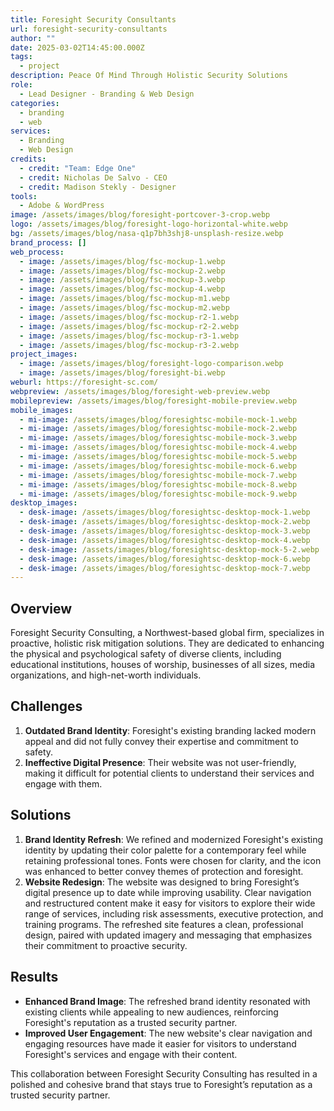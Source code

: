 ```yaml
---
title: Foresight Security Consultants
url: foresight-security-consultants
author: ""
date: 2025-03-02T14:45:00.000Z
tags:
  - project
description: Peace Of Mind Through Holistic Security Solutions
role:
  - Lead Designer - Branding & Web Design
categories:
  - branding
  - web
services:
  - Branding
  - Web Design
credits:
  - credit: "Team: Edge One"
  - credit: Nicholas De Salvo - CEO
  - credit: Madison Stekly - Designer
tools:
  - Adobe & WordPress
image: /assets/images/blog/foresight-portcover-3-crop.webp
logo: /assets/images/blog/foresight-logo-horizontal-white.webp
bg: /assets/images/blog/nasa-q1p7bh3shj8-unsplash-resize.webp
brand_process: []
web_process:
  - image: /assets/images/blog/fsc-mockup-1.webp
  - image: /assets/images/blog/fsc-mockup-2.webp
  - image: /assets/images/blog/fsc-mockup-3.webp
  - image: /assets/images/blog/fsc-mockup-4.webp
  - image: /assets/images/blog/fsc-mockup-m1.webp
  - image: /assets/images/blog/fsc-mockup-m2.webp
  - image: /assets/images/blog/fsc-mockup-r2-1.webp
  - image: /assets/images/blog/fsc-mockup-r2-2.webp
  - image: /assets/images/blog/fsc-mockup-r3-1.webp
  - image: /assets/images/blog/fsc-mockup-r3-2.webp
project_images:
  - image: /assets/images/blog/foresight-logo-comparison.webp
  - image: /assets/images/blog/foresight-bi.webp
weburl: https://foresight-sc.com/
webpreview: /assets/images/blog/foresight-web-preview.webp
mobilepreview: /assets/images/blog/foresight-mobile-preview.webp
mobile_images:
  - mi-image: /assets/images/blog/foresightsc-mobile-mock-1.webp
  - mi-image: /assets/images/blog/foresightsc-mobile-mock-2.webp
  - mi-image: /assets/images/blog/foresightsc-mobile-mock-3.webp
  - mi-image: /assets/images/blog/foresightsc-mobile-mock-4.webp
  - mi-image: /assets/images/blog/foresightsc-mobile-mock-5.webp
  - mi-image: /assets/images/blog/foresightsc-mobile-mock-6.webp
  - mi-image: /assets/images/blog/foresightsc-mobile-mock-7.webp
  - mi-image: /assets/images/blog/foresightsc-mobile-mock-8.webp
  - mi-image: /assets/images/blog/foresightsc-mobile-mock-9.webp
desktop_images:
  - desk-image: /assets/images/blog/foresightsc-desktop-mock-1.webp
  - desk-image: /assets/images/blog/foresightsc-desktop-mock-2.webp
  - desk-image: /assets/images/blog/foresightsc-desktop-mock-3.webp
  - desk-image: /assets/images/blog/foresightsc-desktop-mock-4.webp
  - desk-image: /assets/images/blog/foresightsc-desktop-mock-5-2.webp
  - desk-image: /assets/images/blog/foresightsc-desktop-mock-6.webp
  - desk-image: /assets/images/blog/foresightsc-desktop-mock-7.webp
---
```

## Overview

Foresight Security Consulting, a Northwest-based global firm, specializes in proactive, holistic risk mitigation solutions. They are dedicated to enhancing the physical and psychological safety of diverse clients, including educational institutions, houses of worship, businesses of all sizes, media organizations, and high-net-worth individuals.

## Challenges

1. **Outdated Brand Identity**: Foresight's existing branding lacked modern appeal and did not fully convey their expertise and commitment to safety.
2. **Ineffective Digital Presence**: Their website was not user-friendly, making it difficult for potential clients to understand their services and engage with them.

## Solutions

1. **Brand Identity Refresh**: We refined and modernized Foresight's existing identity by updating their color palette for a contemporary feel while retaining professional tones. Fonts were chosen for clarity, and the icon was enhanced to better convey themes of protection and foresight.
2. **Website Redesign**: The website was designed to bring Foresight’s digital presence up to date while improving usability. Clear navigation and restructured content make it easy for visitors to explore their wide range of services, including risk assessments, executive protection, and training programs. The refreshed site features a clean, professional design, paired with updated imagery and messaging that emphasizes their commitment to proactive security.

## Results

* **Enhanced Brand Image**: The refreshed brand identity resonated with existing clients while appealing to new audiences, reinforcing Foresight's reputation as a trusted security partner.
* **Improved User Engagement**: The new website's clear navigation and engaging resources have made it easier for visitors to understand Foresight's services and engage with their content.

This collaboration between Foresight Security Consulting has resulted in a polished and cohesive brand that stays true to Foresight’s reputation as a trusted security partner.
